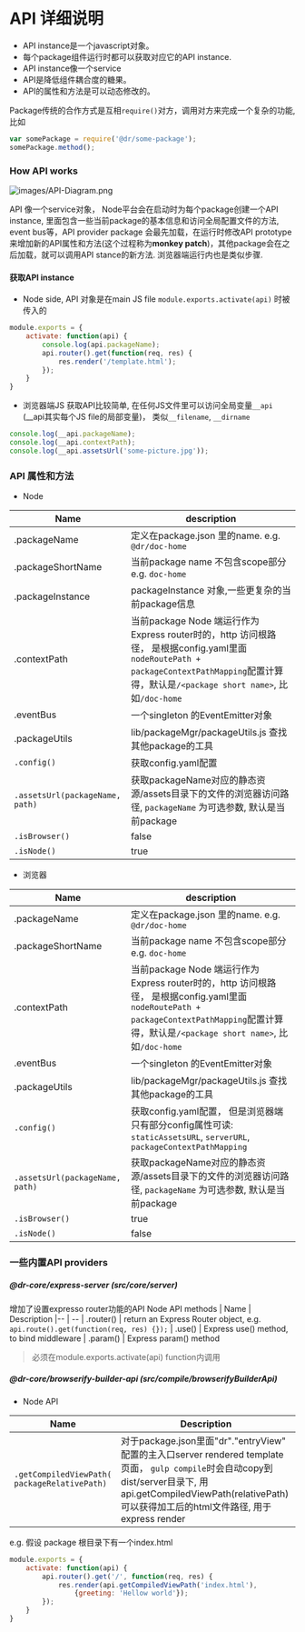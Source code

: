 API 详细说明
============
- API instance是一个javascript对象。
- 每个package组件运行时都可以获取对应它的API instance.
- API instance像一个service
- API是降低组件耦合度的糖果。
- API的属性和方法是可以动态修改的。

Package传统的合作方式是互相`require()`对方，调用对方来完成一个复杂的功能, 比如

```javascript
var somePackage = require('@dr/some-package');
somePackage.method();
```

### How API works

![images/API-Diagram.png](images/API-Diagram.png)

API 像一个service对象， Node平台会在启动时为每个package创建一个API instance, 里面包含一些当前package的基本信息和访问全局配置文件的方法, event bus等，API provider package 会最先加载，在运行时修改API prototype来增加新的API属性和方法(这个过程称为**monkey patch**)，其他package会在之后加载，就可以调用API stance的新方法. 浏览器端运行内也是类似步骤.

#### 获取API instance
- Node side, API 对象是在main JS file `module.exports.activate(api)` 时被传入的

```javascript
module.exports = {
	activate: function(api) {
		console.log(api.packageName);
		api.router().get(function(req, res) {
			res.render('/template.html');
		});
	}
}
```
- 浏览器端JS 获取API比较简单, 在任何JS文件里可以访问全局变量`__api` (__api其实每个JS file的局部变量)， 类似`__filename`, `__dirname`

```javascript
console.log(__api.packageName);
console.log(__api.contextPath);
console.log(__api.assetsUrl('some-picture.jpg'));
```
### API 属性和方法
- Node

| Name | description
| -- | --
| .packageName | 定义在package.json 里的name. e.g. `@dr/doc-home`
| .packageShortName | 当前package name 不包含scope部分 e.g. `doc-home`
| .packageInstance | packageInstance 对象,一些更复杂的当前package信息
| .contextPath | 当前package Node 端运行作为Express router时的，http 访问根路径， 是根据config.yaml里面`nodeRoutePath + packageContextPathMapping`配置计算得，默认是`/<package short name>`, 比如`/doc-home`
| .eventBus | 一个singleton 的EventEmitter对象
| .packageUtils | lib/packageMgr/packageUtils.js 查找其他package的工具
| `.config()` | 获取config.yaml配置
| `.assetsUrl(packageName, path)` | 获取packageName对应的静态资源/assets目录下的文件的浏览器访问路径, `packageName` 为可选参数, 默认是当前package
| `.isBrowser()` | false
| `.isNode()` | true

- 浏览器

| Name | description
| -- | --
| .packageName | 定义在package.json 里的name. e.g. `@dr/doc-home`
| .packageShortName | 当前package name 不包含scope部分 e.g. `doc-home`
| .contextPath | 当前package Node 端运行作为Express router时的，http 访问根路径， 是根据config.yaml里面`nodeRoutePath + packageContextPathMapping`配置计算得，默认是`/<package short name>`, 比如`/doc-home`
| .eventBus | 一个singleton 的EventEmitter对象
| .packageUtils | lib/packageMgr/packageUtils.js 查找其他package的工具
| `.config()` | 获取config.yaml配置， 但是浏览器端只有部分config属性可读:  `staticAssetsURL`, `serverURL`, `packageContextPathMapping`
| `.assetsUrl(packageName, path)` | 获取packageName对应的静态资源/assets目录下的文件的浏览器访问路径, `packageName` 为可选参数, 默认是当前package
| `.isBrowser()` | true
| `.isNode()` | false

### 一些内置API providers

##### @dr-core/express-server (src/core/server)
增加了设置expresso router功能的API
Node API methods
| Name | Description
|-- | --
| .router() | return an Express Router object, e.g. `api.route().get(function(req, res) {});`
| .use() | Express use() method, to bind middleware
| .param() | Express param() method

> 必须在module.exports.activate(api) function内调用

##### @dr-core/browserify-builder-api (src/compile/browserifyBuilderApi)

- Node API

| Name | Description
| -- | --
| `.getCompiledViewPath( packageRelativePath)` | 对于package.json里面"dr"."entryView" 配置的主入口server rendered template页面， `gulp compile`时会自动copy到dist/server目录下, 用api.getCompiledViewPath(relativePath)可以获得加工后的html文件路径, 用于express render

e.g.
假设
package 根目录下有一个index.html

```javascript
module.exports = {
	activate: function(api) {
		api.router().get('/', function(req, res) {
			res.render(api.getCompiledViewPath('index.html'),
				{greeting: 'Hellow world'});
		});
	}
}
```
